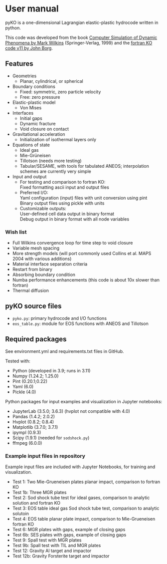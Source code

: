 # User manual

pyKO is a one-dimensional Lagrangian elastic-plastic hydrocode written in python.

This code was developed from the book <a href="https://link.springer.com/book/10.1007/978-3-662-03885-7">Computer Simulation of Dynamic Phenomena by Mark Wilkins</a> (Springer-Verlag, 1999) and the <a href="https://www.eng.mu.edu/shockphysics/KO/">fortran KO code v11 by John Borg</a>.

## Features

* Geometries
    * Planar, cylindrical, or spherical
* Boundary conditions
    * Fixed: symmetric, zero particle velocity
    * Free: zero pressure
* Elastic-plastic model
    * Von Mises
* Interfaces
    * Initial gaps
    * Dynamic fracture
    * Void closure on contact
* Gravitational acceleration
    * Initialization of isothermal layers only
* Equations of state
    * Ideal gas
    * Mie-Gr&uuml;neisen
    * Tillotson (needs more testing)
    * Tabular/SESAME, with tools for tabulated ANEOS; interpolation schemes are currently very simple
* Input and output
    * For testing and comparison to fortran KO:<br>
      Fixed formatting ascii input and output files
    * Preferred I/O:<br>
      Yaml configuration (input) files with unit conversion using pint<br>
      Binary output files using pickle with units
    * Customizable outputs: <br>
      User-defined cell data output in binary format<br>
      Debug output in binary format with all node variables

### Wish list

* Full Wilkins convergence loop for time step to void closure
* Variable mesh spacing
* More strength models (will port commonly used Collins et al. MAPS 2004 with various additions)
* Material interface separation criteria
* Restart from binary
* Absorbing boundary condition
* Numba performance enhancements (this code is about 10x slower than fortran)
* Thermal diffusion

## pyKO source files

* `pyko.py`: primary hydrocode and I/O functions
* `eos_table.py`: module for EOS functions with ANEOS and Tillotson

## Required packages

See environment.yml and requirements.txt files in GitHub.

Tested with:

* Python (developed in 3.9; runs in 3.11)
* Numpy (1.24.2; 1.25.0)
* Pint (0.20.1;0.22)
* Yaml (6.0)
* Pickle (4.0)

Python packages for input examples and visualization in Jupyter notebooks:

* JupyterLab (3.5.0; 3.6.3) (hvplot not compatible with 4.0)
* Pandas (1.4.2; 2.0.2)
* Hvplot (0.8.2; 0.8.4)
* Matplotlib (3.7.0; 3.7.1)
* ipympl (0.9.3)
* Scipy (1.9.1) (needed for `sodshock.py`)
* ffmpeg (6.0.0)

### Example input files in repository
Example input files are included with Jupyter Notebooks, for training and visualization.

* Test 1: Two Mie-Grueneisen plates planar impact, comparison to fortran KO
* Test 1b: Three MGR plates
* Test 2: Sod shock tube test for ideal gases, comparison to analytic solution and fortran KO
* Test 3: EOS table ideal gas Sod shock tube test, comparison to analytic solutoin
* Test 4: EOS table planar plate impact, comparison to Mie-Grueneisen fortran KO
* Test 6: MGR plates with gaps, example of closing gaps
* Test 6b: SES plates with gaps, example of closing gaps
* Test 9: Spall test with MGR plates
* Test 9b: Spall test with TIL and MGR plates
* Test 12: Gravity Al target and impactor
* Test 12b: Gravity Forsterite target and impactor
